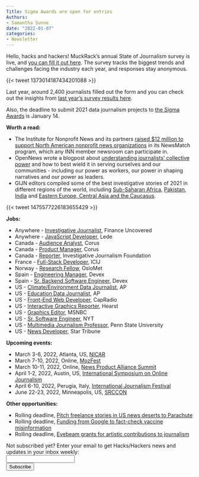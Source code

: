 ```yaml
---
Title: Sigma Awards are open for entries
Authors: 
- Samantha Sunne
date: "2022-01-07"
categories:
- Newsletter 
---
```



Hello, hacks and hackers! MuckRack’s annual State of Journalism survey is live, and [you can fill it out here](https://www.surveymonkey.com/r/MREmail). The survey tracks the biggest trends and challenges facing the industry each year, and responses stay anonymous. 

{{< tweet 1373014187434201088 >}}

Last year, around 2,400 journalists filled out the form and you can check out the insights from [last year’s survey results here](https://muckrack.com/blog/2021/03/15/state-of-journalism-2021).

Also, the deadline to submit 2021 data journalism projects to [the Sigma Awards](https://sigmaawards.org/) is January 14.

**Worth a read:**



* The Institute for Nonprofit News and its partners [raised $12 million to support North American nonprofit news organizations](https://inn.org/news/institute-for-nonprofit-news-raises-a-record-12-million-to-support-newsmatch/) in its NewsMatch program, which any INN member newsroom can participate in.
* OpenNews wrote a blogpost about [understanding journalists’ collective power](https://opennews.org/blog/year-end-power-2021/) and how to best wield it in serving ourselves and our communities - including our power as workers, our power in shaping narratives and our power as leaders.
* GIJN editors compiled some of the best investigative stories of 2021 in different regions of the world, including [Sub-Saharan Africa](https://gijn.org/2022/01/07/2021-best-investigative-reporting-from-sub-saharan-africa/), [Pakistan](https://gijn.org/2022/01/04/editors-pick-2021s-best-investigative-stories-from-pakistan/), [India](https://gijn.org/2022/01/06/best-investigative-journalism-india-2021/) and [Eastern Europe, Central Asia and the Caucasus](https://gijn.org/2022/01/05/2021-best-investigative-journalism-eastern-europe-central-asia-caucasus/).

{{< tweet 1475577226183655429 >}}

**Jobs:**



* Anywhere - [Investigative Journalist](https://www.financeuncovered.org/jobs/finance-uncovered-is-hiring-vacancy-for-an-investigative-journalist/), Finance Uncovered
* Anywhere - [JavaScript Developer](https://careers.alley.co/job/software-developer-for-lede), Lede
* Canada - [Audience Analyst](https://can61.dayforcehcm.com/CandidatePortal/en-US/corusent/Site/CORUS/Posting/View/6682), Corus
* Canada - [Product Manager](https://can61.dayforcehcm.com/CandidatePortal/en-US/corusent/Site/CORUS/Posting/View/6680), Corus
* Canada - [Reporter](https://vla1au0c652.typeform.com/to/dGD2CL6r), Investigative Journalism Foundation
* France - [Full-Stack Developer](https://www.icij.org/about/work-with-us/), ICIJ
* Norway - [Research Fellow](https://www.oslomet.no/en/work/job-openings/msca-2022-calls-for-expression-of-interest-in-european-cross-border-education-in-journalism), OsloMet
* Spain - [Engineering Manager](https://www.devex.com/jobs/engineering-manager-926570), Devex
* Spain - [Sr. Backend Software Engineer](https://www.devex.com/jobs/senior-software-engineer-back-end-910916), Devex
* US - [Climate/Environment Data Journalist](https://careers.ap.org/job/Newsperson%2C-Data-Journalist%2C-Climate-and-Environment/826503400/), AP
* US - [Education Data Journalist](https://careers.ap.org/job/Newsperson%2C-Data-Journalist%2C-Education-NY/826459600/), AP
* US - [Front-End Web Developer](https://www.capradio.org/about/careers/2021/12/30/front-end-web-developer/), CapRadio
* US - [Interactive Graphics Reporter](https://eevd.fa.us6.oraclecloud.com/hcmUI/CandidateExperience/en/sites/CX_15/job/2014711/?utm_medium=jobshare), Hearst
* US - [Graphics Editor](https://sjobs.brassring.com/TGnewUI/Search/home/HomeWithPreLoad?PageType=JobDetails&partnerid=25354&siteid=5108&Areq=66827BR#jobDetails=563980_5108), MSNBC
* US - [Sr. Software Engineer](https://nytimes.wd5.myworkdayjobs.com/NYT/job/New-York-NY/Senior-Newsroom-Software-Engineer_REQ-011373-2), NYT
* US - [Multimedia Journalism Professor](https://psu.wd1.myworkdayjobs.com/en-US/PSU_Academic/job/University-Park-Campus/Assistant-Teaching-Professor-in-Multimedia-Journalism_REQ_0000022671-1), Penn State University
* US - [News Developer](https://recruiting2.ultipro.com/STA1013/JobBoard/94aec289-5757-a8f0-d3bb-77f9cd846172/OpportunityDetail?opportunityId=8f41c4ca-2430-46c6-b654-fe90a00ae59a), Star Tribune

**Upcoming events:**



* March 3-6, 2022, Atlanta, US, [NICAR](https://www.ire.org/submit-your-ideas-for-nicar22-and-sign-up-for-conference-emails/)
* March 7-10, 2022, Online, [MozFest](mozillafestival.org/en/)
* March 10-11, 2022, Online, [News Product Alliance Summit](https://newsproduct.org/summit)
* April 1-2, 2022, Austin, US, [International Symposium on Online Journalism](https://isoj.org/)
* April 6-10, 2022, Perugia, Italy, [International Journalism Festival](https://www.journalismfestival.com/)
* June 22-23, 2022, Minneapolis, US, [SRCCON](https://srccon.org)

**Other opportunities:**



* Rolling deadline, [Pitch freelance stories in US news deserts to Parachute](https://parachutemagazine.com/)
* Rolling deadline, [Funding from Google to fact-check vaccine misinformation](https://blog.google/outreach-initiatives/google-news-initiative/open-fund-projects-debunking-vaccine-misinformation/)
* Rolling deadline, [Eyebeam grants for artistic contributions to journalism](https://www.eyebeam.org/eyebeam-center-for-the-future-of-journalism/)

<div id="mc_embed_signup"><form id="mc-embedded-subscribe-form" class="validate" action="//hackshackers.us1.list-manage.com/subscribe/post?u=c56f2e53d5ed6ef87f8aaa75c&amp;id=fb2bc6f10b" method="post" name="mc-embedded-subscribe-form" novalidate="" target="_blank">

<div id="mc_embed_signup_scroll">

<div class="mc-field-group"><label for="mce-EMAIL">Not subscribed yet? Enter your email to get Hacks/Hackers news and updates in your inbox weekly:  </label></div>

<div class="mc-field-group"><input id="mce-EMAIL" class="required email" name="EMAIL" type="email" value="" /></div>

<!-- real people should not fill this in and expect good things - do not remove this or risk form bot signups-->

<div style="position: absolute; left: -5000px;"><input tabindex="-1" name="b_c56f2e53d5ed6ef87f8aaa75c_fb2bc6f10b" type="text" value="" /></div>

<div class="clear"><input id="mc-embedded-subscribe" class="button" name="subscribe" type="submit" value="Subscribe" /></div>

</div>

</form></div>

<!--End mc_embed_signup-->

<meta name="twitter:card" content="summary">

<meta name="twitter:image:src" content="https://hackshackers.com/content-images/about/hackshackers_logomark.png">
